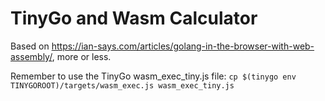 # TinyGo and Wasm Calculator

Based on <https://ian-says.com/articles/golang-in-the-browser-with-web-assembly/>, more or less.

Remember to use the TinyGo wasm_exec_tiny.js file:
`cp $(tinygo env TINYGOROOT)/targets/wasm_exec.js wasm_exec_tiny.js`
